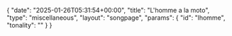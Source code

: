 {
    "date": "2025-01-26T05:31:54+00:00",
    "title": "L'homme a la moto",
    "type": "miscellaneous",
    "layout": "songpage",
    "params": {
        "id": "lhomme",
        "tonality": ""
    }
}